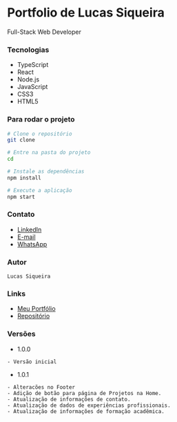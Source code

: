 # Portfolio de Lucas Siqueira
Full-Stack Web Developer


### Tecnologias
- TypeScript
- React
- Node.js
- JavaScript
- CSS3
- HTML5

### Para rodar o projeto
```bash
# Clone o repositório
git clone

# Entre na pasta do projeto
cd

# Instale as dependências
npm install

# Execute a aplicação
npm start
```

### Contato
- [LinkedIn](https://www.linkedin.com/in/lucasvsiqueira/)
- [E-mail](mailto:lucasvinicius.siqueira@gmail.com)
- [WhatsApp](https://api.whatsapp.com/send?phone=5562982942320)




### Autor
```
Lucas Siqueira
```

### Links
- [Meu Portfólio](https://lucasiqueira-portfolio.vercel.app/)
- [Repositório](https://github.com/lucasiqueira/portfolio)

### Versões
- 1.0.0
```
- Versão inicial
```
- 1.0.1
```
- Alteracões no Footer
- Adição de botão para página de Projetos na Home.
- Atualização de informações de contato.
- Atualização de dados de experiências profissionais.
- Atualização de informações de formação acadêmica.
```
